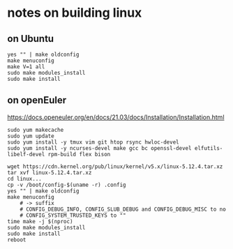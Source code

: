 # notes on building linux

## on Ubuntu

```
yes "" | make oldconfig
make menuconfig
make V=1 all
sudo make modules_install
sudo make install
```

## on openEuler

https://docs.openeuler.org/en/docs/21.03/docs/Installation/Installation.html

```
sudo yum makecache
sudo yum update
sudo yum install -y tmux vim git htop rsync hwloc-devel
sudo yum install -y ncurses-devel make gcc bc openssl-devel elfutils-libelf-devel rpm-build flex bison
```

```
wget https://cdn.kernel.org/pub/linux/kernel/v5.x/linux-5.12.4.tar.xz
tar xvf linux-5.12.4.tar.xz
cd linux...
cp -v /boot/config-$(uname -r) .config
yes "" | make oldconfig
make menuconfig
    # -> suffix
    # CONFIG_DEBUG_INFO, CONFIG_SLUB_DEBUG and CONFIG_DEBUG_MISC to no
    # CONFIG_SYSTEM_TRUSTED_KEYS to ""
time make -j $(nproc)
sudo make modules_install
sudo make install
reboot
```
